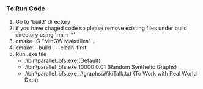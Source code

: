 ### To Run Code

1. Go to 'build' directory
2. if you have chaged code so please remove existing files under build directory using 'rm -r *'
3. cmake -G "MinGW Makefiles" ..
4. cmake --build . --clean-first
5. Run .exe file
    - .\bin\parallel_bfs.exe (Default)
    - .\bin\parallel_bfs.exe 10000 0.01 (Random Synthetic Graphs)
    - .\bin\parallel_bfs.exe ..\graphs\WikiTalk.txt (To Work with Real World Data)